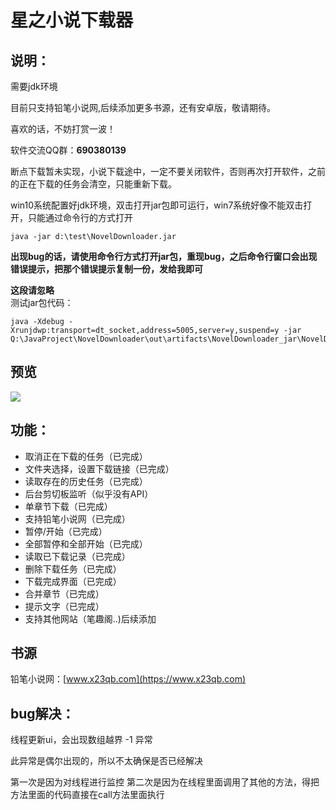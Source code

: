 # 星之小说下载器

## 说明：
需要jdk环境

目前只支持铅笔小说网,后续添加更多书源，还有安卓版，敬请期待。

喜欢的话，不妨打赏一波！

软件交流QQ群：**690380139**

断点下载暂未实现，小说下载途中，一定不要关闭软件，否则再次打开软件，之前的正在下载的任务会清空，只能重新下载。

win10系统配置好jdk环境，双击打开jar包即可运行，win7系统好像不能双击打开，只能通过命令行的方式打开

```
java -jar d:\test\NovelDownloader.jar
```

**出现bug的话，请使用命令行方式打开jar包，重现bug，之后命令行窗口会出现错误提示，把那个错误提示复制一份，发给我即可**

**这段请忽略**	
测试jar包代码：
```
java -Xdebug -Xrunjdwp:transport=dt_socket,address=5005,server=y,suspend=y -jar Q:\JavaProject\NovelDownloader\out\artifacts\NovelDownloader_jar\NovelDownloader.jar
```

## 预览
![](https://img2018.cnblogs.com/blog/1210268/201908/1210268-20190812204853818-799797344.gif)

## 功能：
- 取消正在下载的任务（已完成）
- 文件夹选择，设置下载链接（已完成）
- 读取存在的历史任务（已完成）
- 后台剪切板监听（似乎没有API）
- 单章节下载（已完成）
- 支持铅笔小说网（已完成）
- 暂停/开始（已完成）
- 全部暂停和全部开始（已完成）
- 读取已下载记录（已完成）
- 删除下载任务（已完成）
- 下载完成界面（已完成）
- 合并章节（已完成）
- 提示文字（已完成）
- 支持其他网站（笔趣阁..)后续添加

## 书源
铅笔小说网：[www.x23qb.com](https://www.x23qb.com)
## bug解决：
线程更新ui，会出现数组越界 -1 异常

此异常是偶尔出现的，所以不太确保是否已经解决

第一次是因为对线程进行监控
第二次是因为在线程里面调用了其他的方法，得把方法里面的代码直接在call方法里面执行


